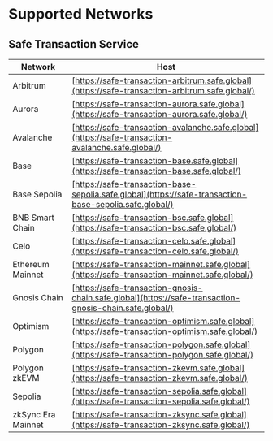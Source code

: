 # Supported Networks

## Safe Transaction Service

| Network                      | Host                                                                                                     |
| ---------------------------- | -------------------------------------------------------------------------------------------------------- |
| Arbitrum                     | [https://safe-transaction-arbitrum.safe.global](https://safe-transaction-arbitrum.safe.global/)          |
| Aurora                       | [https://safe-transaction-aurora.safe.global](https://safe-transaction-aurora.safe.global/)              |
| Avalanche                    | [https://safe-transaction-avalanche.safe.global](https://safe-transaction-avalanche.safe.global/)        |
| Base                         | [https://safe-transaction-base.safe.global](https://safe-transaction-base.safe.global/)                  |
| Base Sepolia                 | [https://safe-transaction-base-sepolia.safe.global](https://safe-transaction-base-sepolia.safe.global/)  |
| BNB Smart Chain              | [https://safe-transaction-bsc.safe.global](https://safe-transaction-bsc.safe.global/)                    |
| Celo                         | [https://safe-transaction-celo.safe.global](https://safe-transaction-celo.safe.global/)                  |
| Ethereum Mainnet             | [https://safe-transaction-mainnet.safe.global](https://safe-transaction-mainnet.safe.global/)            |
| Gnosis Chain                 | [https://safe-transaction-gnosis-chain.safe.global](https://safe-transaction-gnosis-chain.safe.global/)  |
| Optimism                     | [https://safe-transaction-optimism.safe.global](https://safe-transaction-optimism.safe.global/)          |
| Polygon                      | [https://safe-transaction-polygon.safe.global](https://safe-transaction-polygon.safe.global/)            |
| Polygon zkEVM                | [https://safe-transaction-zkevm.safe.global](https://safe-transaction-zkevm.safe.global/)                |
| Sepolia                      | [https://safe-transaction-sepolia.safe.global](https://safe-transaction-sepolia.safe.global/)            |
| zkSync Era Mainnet           | [https://safe-transaction-zksync.safe.global](https://safe-transaction-zksync.safe.global/)              |

